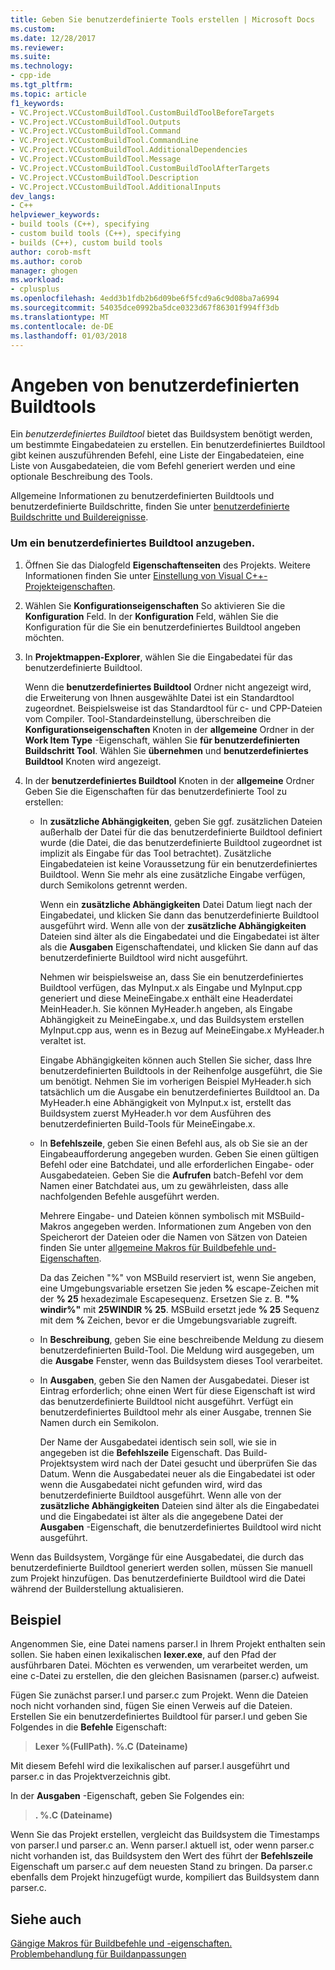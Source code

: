 ```yaml
---
title: Geben Sie benutzerdefinierte Tools erstellen | Microsoft Docs
ms.custom: 
ms.date: 12/28/2017
ms.reviewer: 
ms.suite: 
ms.technology:
- cpp-ide
ms.tgt_pltfrm: 
ms.topic: article
f1_keywords:
- VC.Project.VCCustomBuildTool.CustomBuildToolBeforeTargets
- VC.Project.VCCustomBuildTool.Outputs
- VC.Project.VCCustomBuildTool.Command
- VC.Project.VCCustomBuildTool.CommandLine
- VC.Project.VCCustomBuildTool.AdditionalDependencies
- VC.Project.VCCustomBuildTool.Message
- VC.Project.VCCustomBuildTool.CustomBuildToolAfterTargets
- VC.Project.VCCustomBuildTool.Description
- VC.Project.VCCustomBuildTool.AdditionalInputs
dev_langs:
- C++
helpviewer_keywords:
- build tools (C++), specifying
- custom build tools (C++), specifying
- builds (C++), custom build tools
author: corob-msft
ms.author: corob
manager: ghogen
ms.workload:
- cplusplus
ms.openlocfilehash: 4edd3b1fdb2b6d09be6f5fcd9a6c9d08ba7a6994
ms.sourcegitcommit: 54035dce0992ba5dce0323d67f86301f994ff3db
ms.translationtype: MT
ms.contentlocale: de-DE
ms.lasthandoff: 01/03/2018
---
```

# <a name="specify-custom-build-tools"></a>Angeben von benutzerdefinierten Buildtools

Ein *benutzerdefiniertes Buildtool* bietet das Buildsystem benötigt werden, um bestimmte Eingabedateien zu erstellen. Ein benutzerdefiniertes Buildtool gibt keinen auszuführenden Befehl, eine Liste der Eingabedateien, eine Liste von Ausgabedateien, die vom Befehl generiert werden und eine optionale Beschreibung des Tools.

Allgemeine Informationen zu benutzerdefinierten Buildtools und benutzerdefinierte Buildschritte, finden Sie unter [benutzerdefinierte Buildschritte und Buildereignisse](../ide/understanding-custom-build-steps-and-build-events.md).

### <a name="to-specify-a-custom-build-tool"></a>Um ein benutzerdefiniertes Buildtool anzugeben.

1. Öffnen Sie das Dialogfeld **Eigenschaftenseiten** des Projekts. Weitere Informationen finden Sie unter [Einstellung von Visual C++-Projekteigenschaften](../ide/working-with-project-properties.md).

1. Wählen Sie **Konfigurationseigenschaften** So aktivieren Sie die **Konfiguration** Feld. In der **Konfiguration** Feld, wählen Sie die Konfiguration für die Sie ein benutzerdefiniertes Buildtool angeben möchten.

1. In **Projektmappen-Explorer**, wählen Sie die Eingabedatei für das benutzerdefinierte Buildtool.

   Wenn die **benutzerdefiniertes Buildtool** Ordner nicht angezeigt wird, die Erweiterung von Ihnen ausgewählte Datei ist ein Standardtool zugeordnet. Beispielsweise ist das Standardtool für c- und CPP-Dateien vom Compiler. Tool-Standardeinstellung, überschreiben die **Konfigurationseigenschaften** Knoten in der **allgemeine** Ordner in der **Work Item Type** -Eigenschaft, wählen Sie **für benutzerdefinierten Buildschritt Tool**. Wählen Sie **übernehmen** und **benutzerdefiniertes Buildtool** Knoten wird angezeigt.

1. In der **benutzerdefiniertes Buildtool** Knoten in der **allgemeine** Ordner Geben Sie die Eigenschaften für das benutzerdefinierte Tool zu erstellen:

   - In **zusätzliche Abhängigkeiten**, geben Sie ggf. zusätzlichen Dateien außerhalb der Datei für die das benutzerdefinierte Buildtool definiert wurde (die Datei, die das benutzerdefinierte Buildtool zugeordnet ist implizit als Eingabe für das Tool betrachtet). Zusätzliche Eingabedateien ist keine Voraussetzung für ein benutzerdefiniertes Buildtool. Wenn Sie mehr als eine zusätzliche Eingabe verfügen, durch Semikolons getrennt werden.

      Wenn ein **zusätzliche Abhängigkeiten** Datei Datum liegt nach der Eingabedatei, und klicken Sie dann das benutzerdefinierte Buildtool ausgeführt wird. Wenn alle von der **zusätzliche Abhängigkeiten** Dateien sind älter als die Eingabedatei und die Eingabedatei ist älter als die **Ausgaben** Eigenschaftendatei, und klicken Sie dann auf das benutzerdefinierte Buildtool wird nicht ausgeführt.

      Nehmen wir beispielsweise an, dass Sie ein benutzerdefiniertes Buildtool verfügen, das MyInput.x als Eingabe und MyInput.cpp generiert und diese MeineEingabe.x enthält eine Headerdatei MeinHeader.h. Sie können MyHeader.h angeben, als Eingabe Abhängigkeit zu MeineEingabe.x, und das Buildsystem erstellen MyInput.cpp aus, wenn es in Bezug auf MeineEingabe.x MyHeader.h veraltet ist.

      Eingabe Abhängigkeiten können auch Stellen Sie sicher, dass Ihre benutzerdefinierten Buildtools in der Reihenfolge ausgeführt, die Sie um benötigt. Nehmen Sie im vorherigen Beispiel MyHeader.h sich tatsächlich um die Ausgabe ein benutzerdefiniertes Buildtool an. Da MyHeader.h eine Abhängigkeit von MyInput.x ist, erstellt das Buildsystem zuerst MyHeader.h vor dem Ausführen des benutzerdefinierten Build-Tools für MeineEingabe.x.

   - In **Befehlszeile**, geben Sie einen Befehl aus, als ob Sie sie an der Eingabeaufforderung angegeben wurden. Geben Sie einen gültigen Befehl oder eine Batchdatei, und alle erforderlichen Eingabe- oder Ausgabedateien. Geben Sie die **Aufrufen** batch-Befehl vor dem Namen einer Batchdatei aus, um zu gewährleisten, dass alle nachfolgenden Befehle ausgeführt werden.

      Mehrere Eingabe- und Dateien können symbolisch mit MSBuild-Makros angegeben werden. Informationen zum Angeben von den Speicherort der Dateien oder die Namen von Sätzen von Dateien finden Sie unter [allgemeine Makros für Buildbefehle und-Eigenschaften](../ide/common-macros-for-build-commands-and-properties.md).

      Da das Zeichen "%" von MSBuild reserviert ist, wenn Sie angeben, eine Umgebungsvariable ersetzen Sie jeden  **%**  escape-Zeichen mit der **% 25** hexadezimale Escapesequenz. Ersetzen Sie z. B. **"% windir%"** mit **25WINDIR % 25**. MSBuild ersetzt jede **% 25** Sequenz mit dem  **%**  Zeichen, bevor er die Umgebungsvariable zugreift.

   - In **Beschreibung**, geben Sie eine beschreibende Meldung zu diesem benutzerdefinierten Build-Tool. Die Meldung wird ausgegeben, um die **Ausgabe** Fenster, wenn das Buildsystem dieses Tool verarbeitet.

   - In **Ausgaben**, geben Sie den Namen der Ausgabedatei. Dieser ist Eintrag erforderlich; ohne einen Wert für diese Eigenschaft ist wird das benutzerdefinierte Buildtool nicht ausgeführt. Verfügt ein benutzerdefiniertes Buildtool mehr als einer Ausgabe, trennen Sie Namen durch ein Semikolon.

      Der Name der Ausgabedatei identisch sein soll, wie sie in angegeben ist die **Befehlszeile** Eigenschaft. Das Build-Projektsystem wird nach der Datei gesucht und überprüfen Sie das Datum. Wenn die Ausgabedatei neuer als die Eingabedatei ist oder wenn die Ausgabedatei nicht gefunden wird, wird das benutzerdefinierte Buildtool ausgeführt. Wenn alle von der **zusätzliche Abhängigkeiten** Dateien sind älter als die Eingabedatei und die Eingabedatei ist älter als die angegebene Datei der **Ausgaben** -Eigenschaft, die benutzerdefiniertes Buildtool wird nicht ausgeführt.

Wenn das Buildsystem, Vorgänge für eine Ausgabedatei, die durch das benutzerdefinierte Buildtool generiert werden sollen, müssen Sie manuell zum Projekt hinzufügen. Das benutzerdefinierte Buildtool wird die Datei während der Builderstellung aktualisieren.

## <a name="example"></a>Beispiel

Angenommen Sie, eine Datei namens parser.l in Ihrem Projekt enthalten sein sollen. Sie haben einen lexikalischen **lexer.exe**, auf den Pfad der ausführbaren Datei. Möchten es verwenden, um verarbeitet werden, um eine c-Datei zu erstellen, die den gleichen Basisnamen (parser.c) aufweist.

Fügen Sie zunächst parser.l und parser.c zum Projekt. Wenn die Dateien noch nicht vorhanden sind, fügen Sie einen Verweis auf die Dateien. Erstellen Sie ein benutzerdefiniertes Buildtool für parser.l und geben Sie Folgendes in die **Befehle** Eigenschaft:

> **Lexer %(FullPath). \%.C (Dateiname)**

Mit diesem Befehl wird die lexikalischen auf parser.l ausgeführt und parser.c in das Projektverzeichnis gibt.

In der **Ausgaben** -Eigenschaft, geben Sie Folgendes ein:

> **. \%.C (Dateiname)**

Wenn Sie das Projekt erstellen, vergleicht das Buildsystem die Timestamps von parser.l und parser.c an. Wenn parser.l aktuell ist, oder wenn parser.c nicht vorhanden ist, das Buildsystem den Wert des führt der **Befehlszeile** Eigenschaft um parser.c auf dem neuesten Stand zu bringen. Da parser.c ebenfalls dem Projekt hinzugefügt wurde, kompiliert das Buildsystem dann parser.c.

## <a name="see-also"></a>Siehe auch

[Gängige Makros für Buildbefehle und -eigenschaften.](../ide/common-macros-for-build-commands-and-properties.md)  
[Problembehandlung für Buildanpassungen](../ide/troubleshooting-build-customizations.md)  

